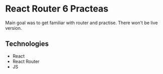 # React Router 6 Practeas

Main goal was to get familiar with router and practise. There won't be live version.

## Technologies

- React
- React Router
- JS



